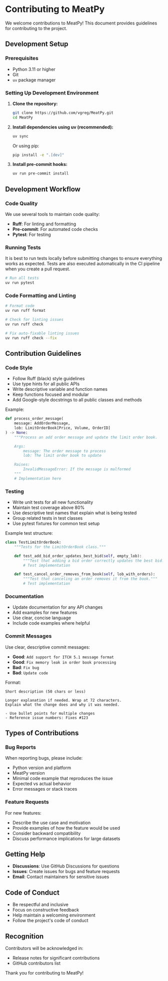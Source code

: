 # Contributing to MeatPy

We welcome contributions to MeatPy! This document provides guidelines for contributing to the project.

## Development Setup

### Prerequisites

- Python 3.11 or higher
- Git
- `uv` package manager

### Setting Up Development Environment

1. **Clone the repository:**
   ```bash
   git clone https://github.com/vgreg/MeatPy.git
   cd MeatPy
   ```

2. **Install dependencies using uv (recommended):**
   ```bash
   uv sync
   ```

   Or using pip:
   ```bash
   pip install -e ".[dev]"
   ```

3. **Install pre-commit hooks:**
   ```bash
   uv run pre-commit install
   ```

## Development Workflow

### Code Quality

We use several tools to maintain code quality:

- **Ruff**: For linting and formatting
- **Pre-commit**: For automated code checks
- **Pytest**: For testing

### Running Tests

It is best to run tests locally before submitting changes to ensure everything works as expected. Tests are also executed automatically in the CI pipeline when you create a pull request.

```bash
# Run all tests
uv run pytest
```

### Code Formatting and Linting

```bash
# Format code
uv run ruff format

# Check for linting issues
uv run ruff check

# Fix auto-fixable linting issues
uv run ruff check --fix
```

## Contribution Guidelines

### Code Style

- Follow Ruff (black) style guidelines
- Use type hints for all public APIs
- Write descriptive variable and function names
- Keep functions focused and modular
- Add Google-style docstrings to all public classes and methods

Example:
```python
def process_order_message(
    message: AddOrderMessage,
    lob: LimitOrderBook[Price, Volume, OrderID]
) -> None:
    """Process an add order message and update the limit order book.

    Args:
        message: The order message to process
        lob: The limit order book to update

    Raises:
        InvalidMessageError: If the message is malformed
    """
    # Implementation here
```

### Testing

- Write unit tests for all new functionality
- Maintain test coverage above 80%
- Use descriptive test names that explain what is being tested
- Group related tests in test classes
- Use pytest fixtures for common test setup

Example test structure:
```python
class TestLimitOrderBook:
    """Tests for the LimitOrderBook class."""

    def test_add_bid_order_updates_best_bid(self, empty_lob):
        """Test that adding a bid order correctly updates the best bid."""
        # Test implementation

    def test_cancel_order_removes_from_book(self, lob_with_orders):
        """Test that canceling an order removes it from the book."""
        # Test implementation
```

### Documentation

- Update documentation for any API changes
- Add examples for new features
- Use clear, concise language
- Include code examples where helpful

### Commit Messages

Use clear, descriptive commit messages:

- **Good**: `Add support for ITCH 5.1 message format`
- **Good**: `Fix memory leak in order book processing`
- **Bad**: `Fix bug`
- **Bad**: `Update code`

Format:
```
Short description (50 chars or less)

Longer explanation if needed. Wrap at 72 characters.
Explain what the change does and why it was needed.

- Use bullet points for multiple changes
- Reference issue numbers: Fixes #123
```

## Types of Contributions

### Bug Reports

When reporting bugs, please include:

- Python version and platform
- MeatPy version
- Minimal code example that reproduces the issue
- Expected vs actual behavior
- Error messages or stack traces

### Feature Requests

For new features:

- Describe the use case and motivation
- Provide examples of how the feature would be used
- Consider backward compatibility
- Discuss performance implications for large datasets

## Getting Help

- **Discussions**: Use GitHub Discussions for questions
- **Issues**: Create issues for bugs and feature requests
- **Email**: Contact maintainers for sensitive issues

## Code of Conduct

- Be respectful and inclusive
- Focus on constructive feedback
- Help maintain a welcoming environment
- Follow the project's code of conduct

## Recognition

Contributors will be acknowledged in:

- Release notes for significant contributions
- GitHub contributors list

Thank you for contributing to MeatPy!
